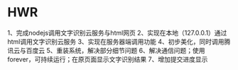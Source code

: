 # HWR
1、完成nodejs调用文字识别云服务与html网页
2、实现在本地（127.0.0.1）通过html调用文字识别云服务
3、实现在服务器端调用功能
4、初步美化，同时调用腾讯云与百度云
5、重装系统，解决部分细节问题
6、解决通信问题；使用forever，可持续运行；在原页面显示文字识别结果
7、增加提交进度显示
